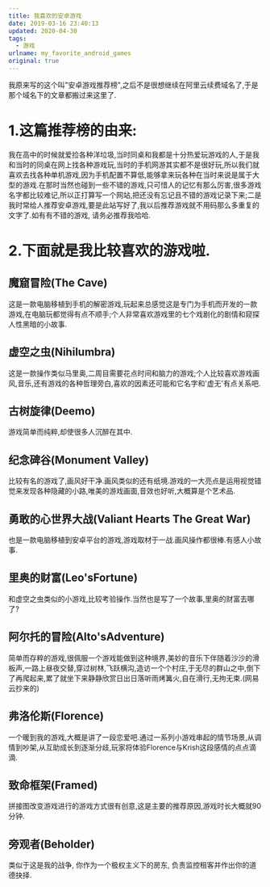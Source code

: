 ```yaml
---
title: 我喜欢的安卓游戏
date: 2019-03-16 23:40:13
updated: 2020-04-30
tags: 
  - 游戏
urlname: my_favorite_android_games
original: true
---
```

我原来写的这个叫"安卓游戏推荐榜",之后不是很想继续在阿里云续费域名了,于是那个域名下的文章都搬过来这里了.
<!--more-->
# 1.这篇推荐榜的由来:
我在高中的时候就爱捡各种洋垃圾,当时同桌和我都是十分热爱玩游戏的人,于是我和当时的同桌在网上找各种游戏玩,当时的手机网游其实都不是很好玩,所以我们就喜欢去找各种单机游戏,因为手机配置不算低,能够拿来玩各种在当时来说是属于大型的游戏.在那时当然也碰到一些不错的游戏,只可惜人的记忆有那么厉害,很多游戏名字都比较难记,所以正打算写一个网站,把还没有忘记且不错的游戏记录下来;二是我时常给人推荐安卓游戏,要是此站写好了,我以后推荐游戏就不用码那么多重复的文字了.如有有不错的游戏, 请务必推荐我哈哈.
# 2.下面就是我比较喜欢的游戏啦.
## 魔窟冒险(The Cave)
这是一款电脑移植到手机的解密游戏,玩起来总感觉这是专门为手机而开发的一款游戏,在电脑玩都觉得有点不顺手;个人非常喜欢游戏里的七个戏剧化的剧情和窥探人性黑暗的小故事.
## 虚空之虫(Nihilumbra)
这是一款操作类似马里奥,二周目需要花点时间和脑力的游戏;个人比较喜欢游戏画风,音乐,还有游戏的各种哲理旁白,喜欢的因素还可能和它名字和'虚无'有点关系吧.
## 古树旋律(Deemo)
游戏简单而纯粹,却使很多人沉醉在其中.
## 纪念碑谷(Monument Valley)
比较有名的游戏了,画风好干净.画风类似的还有纸境.游戏的一大亮点是运用视觉错觉来发现各种隐藏的小路,唯美的游戏画面,音效也好听,大概算是个艺术品.
## 勇敢的心世界大战(Valiant Hearts The Great War)
也是一款电脑移植到安卓平台的游戏,游戏取材于一战.画风操作都很棒.有感人小故事.
## 里奥的财富(Leo'sFortune)
和虚空之虫类似的小游戏,比较考验操作.当然也是写了一个故事,里奥的财富去哪了?
## 阿尔托的冒险(Alto'sAdventure)
简单而存粹的游戏,很佩服一个游戏能做到这种境界,美妙的音乐下伴随着沙沙的滑板声,一路上昼夜交替,穿过树林,飞跃横沟,造访一个个村庄,于无尽的群山之中,倒下了再爬起来,累了就坐下来静静欣赏日出日落听雨烤篝火,自在滑行,无拘无束.(网易云抄来的)
## 弗洛伦斯(Florence)
一个暖到我的游戏,大概是讲了一段恋爱吧.通过一系列小游戏串起的情节场景,从调情到吵架,从互助成长到逐渐分歧,玩家将体验Florence与Krish这段感情的点点滴滴.
## 致命框架(Framed)
拼接图改变游戏进行的游戏方式很有创意,这是主要的推荐原因,游戏时长大概就90分钟.
## 旁观者(Beholder)
类似于这是我的战争, 你作为一个极权主义下的房东, 负责监控租客并作出你的道德抉择. 
  



